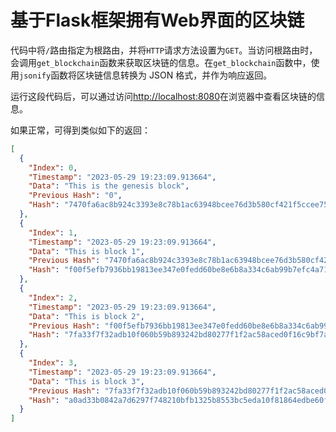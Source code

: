 # 基于Flask框架拥有Web界面的区块链

代码中将`/`路由指定为根路由，并将`HTTP`请求方法设置为`GET`。当访问根路由时，会调用`get_blockchain`函数来获取区块链的信息。在`get_blockchain`函数中，使用`jsonify`函数将区块链信息转换为 JSON 格式，并作为响应返回。

运行这段代码后，可以通过访问<http://localhost:8080>在浏览器中查看区块链的信息。

如果正常，可得到类似如下的返回：

```json
[
  {
    "Index": 0,
    "Timestamp": "2023-05-29 19:23:09.913664",
    "Data": "This is the genesis block",
    "Previous Hash": "0",
    "Hash": "7470fa6ac8b924c3393e8c78b1ac63948bcee76d3b580cf421f5ccee75432b55"
  },
  {
    "Index": 1,
    "Timestamp": "2023-05-29 19:23:09.913664",
    "Data": "This is block 1",
    "Previous Hash": "7470fa6ac8b924c3393e8c78b1ac63948bcee76d3b580cf421f5ccee75432b55",
    "Hash": "f00f5efb7936bb19813ee347e0fedd60be8e6b8a334c6ab99b7efc4a71256555"
  },
  {
    "Index": 2,
    "Timestamp": "2023-05-29 19:23:09.913664",
    "Data": "This is block 2",
    "Previous Hash": "f00f5efb7936bb19813ee347e0fedd60be8e6b8a334c6ab99b7efc4a71256555",
    "Hash": "7fa33f7f32adb10f060b59b893242bd80277f1f2ac58aced0f16c9bf7a5ce418"
  },
  {
    "Index": 3,
    "Timestamp": "2023-05-29 19:23:09.913664",
    "Data": "This is block 3",
    "Previous Hash": "7fa33f7f32adb10f060b59b893242bd80277f1f2ac58aced0f16c9bf7a5ce418",
    "Hash": "a0ad33b0842a7d6297f748210bfb1325b8553bc5eda10f81864edbe60fc84740"
  }
]
```
